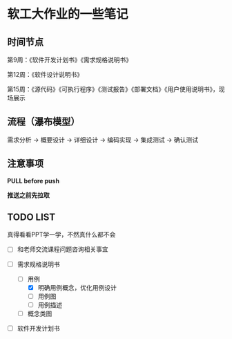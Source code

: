 # 软工大作业的一些笔记

## 时间节点

第9周：《软件开发计划书》《需求规格说明书》

第12周：《软件设计说明书》

第15周：《源代码》《可执行程序》《测试报告》《部署文档》《用户使用说明书》，现场展示

## 流程（瀑布模型）

需求分析 -> 概要设计 -> 详细设计 -> 编码实现 -> 集成测试 -> 确认测试

## 注意事项

**PULL before push**

**推送之前先拉取**

## TODO LIST

真得看看PPT学一学，不然真什么都不会

- [ ] 和老师交流课程问题咨询相关事宜

- [ ] 需求规格说明书
  - [ ] 用例
    - [x] 明确用例概念，优化用例设计
    - [ ] 用例图
    - [ ] 用例描述
  - [ ] 概念类图

- [ ] 软件开发计划书